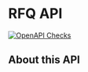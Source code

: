 # RFQ API


[![OpenAPI Checks](https://github.com/predic8/rfq-api/actions/workflows/actions.yml/badge.svg)](https://github.com/predic8/rfq-api/actions/workflows/actions.yml)

## About this API